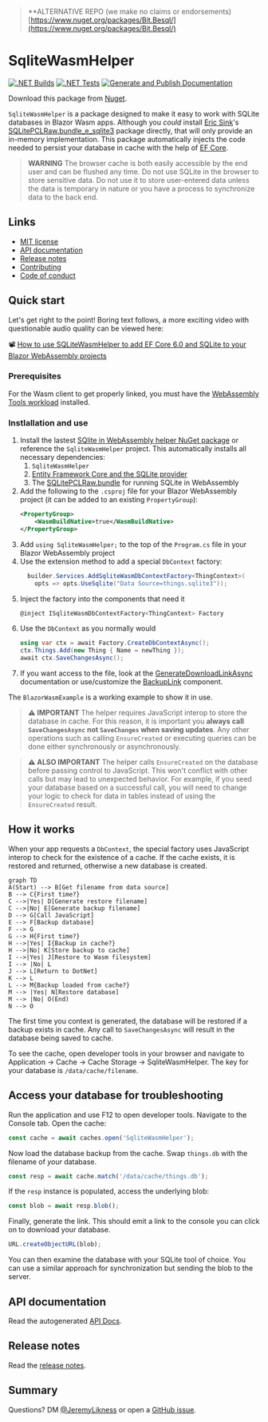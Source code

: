 > **ALTERNATIVE REPO (we make no claims or endorsements) [https://www.nuget.org/packages/Bit.Besql/](https://www.nuget.org/packages/Bit.Besql/)


# SqliteWasmHelper



[![.NET Builds](https://github.com/JeremyLikness/SqliteWasmHelper/actions/workflows/build.yml/badge.svg)](https://github.com/JeremyLikness/SqliteWasmHelper/actions/workflows/build.yml)
[![.NET Tests](https://github.com/JeremyLikness/SqliteWasmHelper/actions/workflows/tests.yml/badge.svg)](https://github.com/JeremyLikness/SqliteWasmHelper/actions/workflows/tests.yml)
[![Generate and Publish Documentation](https://github.com/JeremyLikness/SqliteWasmHelper/actions/workflows/documentation.yml/badge.svg)](https://github.com/JeremyLikness/SqliteWasmHelper/actions/workflows/documentation.yml)

Download this package from [Nuget](https://www.nuget.org/packages/SqliteWasmHelper/).

`SqliteWasmHelper` is a package designed to make it easy to work with SQLite databases
in Blazor Wasm apps. Although you *could* install [Eric Sink](https://github.com/ericsink)'s 
[SQLitePCLRaw.bundle_e_sqlite3](https://www.nuget.org/packages/SQLitePCLRaw.bundle_e_sqlite3/) 
package directly, that will only provide an in-memory implementation. This package 
automatically injects the code needed to persist your database in cache with the
help of [EF Core](https://docs.microsoft.com/ef). 

> **WARNING** The browser cache is both easily accessible by the end user and can be flushed
any time. Do not use SQLite in the browser to store sensitive data. Do not use it to store
user-entered data unless the data is temporary in nature or you have a process to synchronize
data to the back end. 

## Links

- [MIT license](./LICENSE.txt)
- [API documentation](https://github.com/JeremyLikness/SqliteWasmHelper/blob/main/SqliteWasmHelper/docs/SqliteWasmHelper.md)
- [Release notes](./ReleaseNotes.md)
- [Contributing](./CONTRIBUTING.md)
- [Code of conduct](./CODE_OF_CONDUCT.md)

## Quick start

Let's get right to the point! Boring text follows, a more exciting video with questionable audio quality can be viewed here:

📽️ [How to use SQLiteWasmHelper to add EF Core 6.0 and SQLite to your Blazor WebAssembly projects](https://youtu.be/ZeJISZgy-FM)

### Prerequisites

For the Wasm client to get properly linked, you must have the [WebAssembly Tools workload](https://docs.microsoft.com/en-us/core/blazor/webassembly-native-dependencies)
installed.

### Instlallation and use

1. Install the lastest [SQlite in WebAssembly helper NuGet package](https://www.nuget.org/packages/SqliteWasmHelper/) or reference the `SqliteWasmHelper` project. This automatically installs all necessary dependencies:
    1. `SqliteWasmHelper`
    1. [Entity Framework Core and the SQLite provider](https://www.nuget.org/packages/Microsoft.EntityFrameworkCore.Sqlite.Core/)
    1. The [SQLitePCLRaw.bundle](https://www.nuget.org/packages/SQLitePCLRaw.bundle_e_sqlite3/) for running SQLite in WebAssembly
1. Add the following to the `.csproj` file for your Blazor WebAssembly project (it can be added to an
existing `PropertyGroup`):
    ```xml
    <PropertyGroup>
        <WasmBuildNative>true</WasmBuildNative>
    </PropertyGroup>
    ```
1. Add `using SqliteWasmHelper;` to the top of the `Program.cs` file in your Blazor WebAssembly project
1. Use the extension method to add a special `DbContext` factory:
    ```csharp
      builder.Services.AddSqliteWasmDbContextFactory<ThingContext>(
        opts => opts.UseSqlite("Data Source=things.sqlite3"));
    ```
1. Inject the factory into the components that need it
    ```csharp
    @inject ISqliteWasmDbContextFactory<ThingContext> Factory
    ```
1. Use the `DbContext` as you normally would
    ```csharp
    using var ctx = await Factory.CreateDbContextAsync();
    ctx.Things.Add(new Thing { Name = newThing });
    await ctx.SaveChangesAsync();
    ```
1. If you want access to the file, look at the [GenerateDownloadLinkAsync](SqliteWasmHelper/docs/SqliteWasmHelper/IBrowserCache/GenerateDownloadLinkAsync.md) documentation
or use/customize the [BackupLink](https://github.com/JeremyLikness/SqliteWasmHelper/blob/main/SqliteWasmHelper/BackupLink.razor) component.

The `BlazorWasmExample` is a working example to show it in use.

> **⚠️ IMPORTANT** The helper requires JavaScript interop to store the database in cache. For this reason, it is important you **always call `SaveChangesAsync` not `SaveChanges` when saving updates**. Any other operations such as calling `EnsureCreated` or executing queries can be done either synchronously or asynchronously.

> **⚠️ ALSO IMPORTANT** The helper calls `EnsureCreated` on the database before 
passing control to JavaScript. This won't  conflict with other calls but may lead to 
unexpected behavior. For example, if you seed your database based on a successful call, 
you will need to change your logic to check for data in tables instead of using the `EnsureCreated`
result.

## How it works

When your app requests a `DbContext`, the special factory uses JavaScript interop to 
check for the existence of a cache. If the cache exists, it is restored and returned,
otherwise a new database is created.

```mermaid
graph TD
A(Start) --> B[Get filename from data source]
B --> C{First time?}
C -->|Yes| D[Generate restore filename]
C -->|No| E[Generate backup filename]
D --> G[Call JavaScript]
E --> F[Backup database]
F --> G
G --> H{First time?}
H -->|Yes| I{Backup in cache?}
H -->|No| K[Store backup to cache]
I -->|Yes| J[Restore to Wasm filesystem]
I --> |No| L
J --> L[Return to DotNet]
K --> L
L --> M{Backup loaded from cache?}
M --> |Yes| N[Restore database]
M --> |No| O(End)
N --> O
```

The first time you context is generated, the database will be restored if a backup exists in cache. Any call to `SaveChangesAsync` will result in the database being saved to cache.

To see the cache, open developer tools in your browser and navigate to Application -> Cache -> Cache Storage -> SqliteWasmHelper. The key for your database is `/data/cache/filename`.

## Access your database for troubleshooting

Run the application and use F12 to open developer tools. Navigate to the Console tab. Open the cache:

```javascript
const cache = await caches.open('SqliteWasmHelper');
```

Now load the database backup from the cache. Swap `things.db` with the filename of *your* database.

```javascript
const resp = await cache.match('/data/cache/things.db');
```

If the `resp` instance is populated, access the underlying blob:

```javascript
const blob = await resp.blob();
```

Finally, generate the link. This should emit a link to the console you can click on to download your database.

```javascript
URL.createObjectURL(blob);
```

You can then examine the database with your SQLite tool of choice. You can use a similar approach for synchronization but sending the blob to the server.

## API documentation

Read the autogenerated
[API Docs](SqliteWasmHelper/docs/SqliteWasmHelper.md).

## Release notes

Read the [release notes](./ReleaseNotes.md).

## Summary

Questions? DM [@JeremyLikness](https://twitter.com/JeremyLikness) or open a
[GitHub issue](https://github.com/JeremyLikness/SqliteWasmHelper/issues/new).
